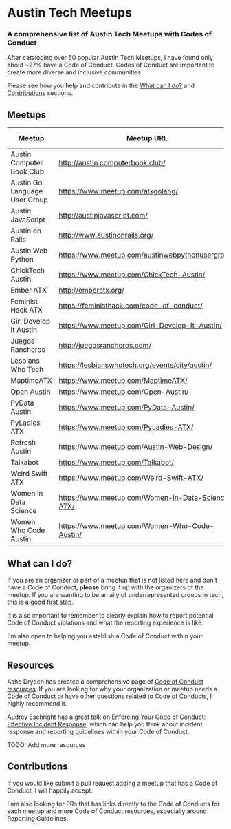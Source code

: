 # Austin Tech Meetups
### A comprehensive list of Austin Tech Meetups with Codes of Conduct

After cataloging over 50 popular Austin Tech Meetups, I have found only about ~27% have a Code of Conduct. Codes of Conduct are important to create more diverse and inclusive communities. 

Please see how you help and contribute in the [What can I do?](#what-can-i-do) and [Contributions](#contributions) sections.

## Meetups

|Meetup|Meetup URL|Code of Conduct|
| ------ | ------ | ------ |
|Austin Computer Book Club|http://austin.computerbook.club/|[Yes](http://austin.computerbook.club/code-of-conduct/)|
|Austin Go Language User Group|https://www.meetup.com/atxgolang/|Yes|
|Austin JavaScript|http://austinjavascript.com/|[Yes](http://austinjavascript.com/austinjs-code-of-conduct/)|
|Austin on Rails|http://www.austinonrails.org/|[Yes](http://www.austinonrails.org/code_of_conduct)|
|Austin Web Python|https://www.meetup.com/austinwebpythonusergroup/|Yes|
|ChickTech Austin|https://www.meetup.com/ChickTech-Austin/|Yes|
|Ember ATX|http://emberatx.org/|Yes|
|Feminist Hack ATX|https://feministhack.com/code-of-conduct/|Yes|
|Girl Develop It Austin|https://www.meetup.com/Girl-Develop-It-Austin/|Yes|
|Juegos Rancheros|http://juegosrancheros.com/|Yes|
|Lesbians Who Tech|https://lesbianswhotech.org/events/city/austin/|Yes|
|MaptimeATX|https://www.meetup.com/MaptimeATX/|Yes|
|Open Austin|https://www.meetup.com/Open-Austin/|Yes|
|PyData Austin|https://www.meetup.com/PyData-Austin/|Yes|
|PyLadies ATX|https://www.meetup.com/PyLadies-ATX/|Yes|
|Refresh Austin|https://www.meetup.com/Austin-Web-Design/|Yes|
|Talkabot|https://www.meetup.com/Talkabot/|Yes|
|Weird Swift ATX|https://www.meetup.com/Weird-Swift-ATX/|Yes|
|Women in Data Science|https://www.meetup.com/Women-in-Data-Science-ATX/|Yes|
|Women Who Code Austin|https://www.meetup.com/Women-Who-Code-Austin/|[Yes](https://github.com/WomenWhoCode/guidelines-resources/blob/master/code_of_conduct.md)|

## What can I do?

If you are an organizer or part of a meetup that is not listed here and don't have a Code of Conduct, **please** bring it up with the organizers of the meetup. If you are wanting to be an ally of underrepresented groups in tech, this is a good first step. 

It is also important to remember to clearly explain how to report potential Code of Conduct violations and what the reporting experience is like. 

I'm also open to helping you establish a Code of Conduct within your meetup. 

## Resources

Ashe Dryden has created a comprehensive page of [Code of Conduct resources](https://www.ashedryden.com/blog/codes-of-conduct-101-faq). If you are looking for why your organization or meetup needs a Code of Conduct or have other questions related to Code of Conducts, I highly recommend it.

Audrey Eschright has a great talk on [Enforcing Your Code of Conduct: Effective Incident Response](https://youtu.be/nizfHxg8y3o), which can help you think about incident response and reporting guidelines within your Code of Conduct. 

TODO: Add more resources

## Contributions

If you would like submit a pull request adding a meetup that has a Code of Conduct, I will happily accept. 

I am also looking for PRs that has links directly to the Code of Conducts for each meetup and more Code of Conduct resources, especially around Reporting Guidelines.
